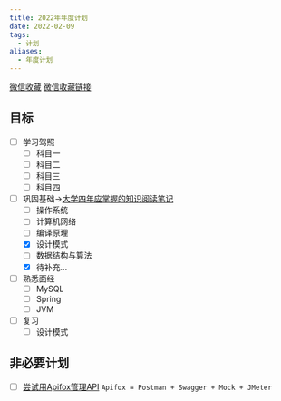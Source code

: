 ```yaml
---
title: 2022年年度计划
date: 2022-02-09
tags: 
  - 计划
aliases: 
  - 年度计划
---
```



[微信收藏](微信收藏.md)
[微信收藏链接](微信收藏链接.md)

## 目标
- [ ] 学习驾照
    - [ ] 科目一
    - [ ] 科目二
    - [ ] 科目三
    - [ ] 科目四
- [ ] 巩固基础->[大学四年应掌握的知识阅读笔记](../随笔/别人的学习计划/大学四年应掌握的知识阅读笔记.md)
    - [ ] 操作系统
    - [ ] 计算机网络
    - [ ] 编译原理
    - [x] 设计模式
    - [ ] 数据结构与算法
    - [x] 待补充...
- [ ] 熟悉面经
    - [ ] MySQL
    - [ ] Spring
    - [ ] JVM
- [ ] 复习
    - [ ] 设计模式

## 非必要计划
- [ ] [尝试用Apifox管理API](https://mp.weixin.qq.com/s?__biz=MzAwNDA2OTM1Ng==&mid=2453156720&idx=1&sn=bf6558261a5b44f117c030cae7ab9909&chksm=8cfd11f3bb8a98e5924f72c3c9fc6efc3b316b4c46a3e354946418843652a5b93815cdfbddb1#rd) `Apifox = Postman + Swagger + Mock + JMeter`